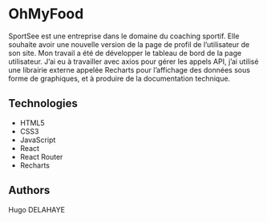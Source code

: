 # OhMyFood
SportSee est une entreprise dans le domaine du coaching sportif. Elle souhaite avoir une nouvelle version de la page de profil de l’utilisateur de son site. Mon travail a été de développer le tableau de bord de la page utilisateur. J’ai eu à travailler avec axios pour gérer les appels API, j’ai utilisé une librairie externe appelée Recharts pour l’affichage des données sous forme de graphiques, et à produire de la documentation technique.

## Technologies
- HTML5
- CSS3
- JavaScript
- React
- React Router
- Recharts

## Authors
Hugo DELAHAYE
